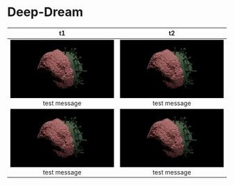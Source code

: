 # Deep-Dream



| t1|t2 | 
|:-------------------------:|:-------------------------:|
|<img width="1604" alt="screen shot 2017-08-07 at 12 18 15 pm" src="./did_you_wash_your_hand/brain2.png">  test message |  <img width="1604" alt="screen shot 2017-08-07 at 12 18 15 pm" src="./did_you_wash_your_hand/brain2.png"> test message| 
|<img width="1604" alt="screen shot 2017-08-07 at 12 18 15 pm" src="./did_you_wash_your_hand/brain2.png">  test message |  <img width="1604" alt="screen shot 2017-08-07 at 12 18 15 pm" src="./did_you_wash_your_hand/brain2.png"> test message| 


